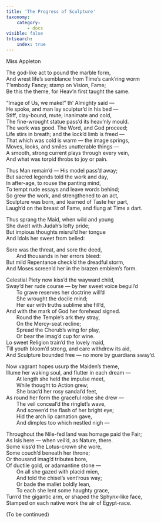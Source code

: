 ```yaml
---
title: 'The Progress of Sculpture'
taxonomy:
    category:
        - docs
visible: false
tntsearch:
    index: true
---
```


<div class="author">Miss Appleton</div>

The god-like act to pound the marble form,  
And wrest life’s semblance from Time’s cank’ring worm  
T’embody Fancy; stamp on Vision, Fame;  
Be this the theme, for Heav’n first taught the same.

“Image of Us, we make!” th’ Almighty said —  
He spoke, and man lay sculptur’d in his bed —  
Stiff, clay-bound, mute; inanimate and cold,  
The fine-wrought statue pass’d its heav’nly mould.  
The work was good. The Word, and God proceed;  
Life stirs in breath; and the lock’d limb is freed —  
That which was cold is warm — the image springs,  
Moves, looks, and smiles unutterable things —  
A smooth, strong current plays through every vein,  
And what was torpid throbs to joy or pain.

Thus Man remain’d — His model pass’d away;  
But sacred legends told the work and day,  
In after-age, to rouse the panting mind,  
To tempt rude essays and leave words behind;  
So grew the work, and strengthened to an act,  
Sculpture was born, and learned of Taste her part,  
Laugh’d on the breast of Fame, and flung at Time a dart.

Thus sprang the Maid, when wild and young  
She dwelt with Judah’s lofty pride;  
But impious thoughts misrul’d her tongue  
And Idols her sweet from belied:

Sore was the threat, and sore the deed,  
&emsp;&emsp;And thousands in her errors bleed:  
But mild Repentance check’d the dreadful storm,  
And Moses screen’d her in the brazen emblem’s form.

Celestial Piety now kiss’d the wayward child,  
Sway’d her rude course — by her sweet voice beguil’d  
&emsp;&emsp;To grave reserves her doctrine will’d  
&emsp;&emsp;She wrought the docile mind;  
&emsp;&emsp;Her ear with truths sublime she fill’d,  
And with the mark of God her forehead signed.  
&emsp;&emsp;Round the Temple’s ark they stray,  
&emsp;&emsp;On the Mercy-seat recline;  
&emsp;&emsp;Spread the Cherub’s wing for play,    
&emsp;&emsp;Or bear the imag’d cup for wine.  
Lo sweet Religion train’d the lovely maid,  
Till youth bloom’d strong, and care withdrew its aid,  
And Sculpture bounded free — no more by guardians sway’d.

Now vagrant hopes usurp the Maiden’s theme,  
Illume her waking soul, and flutter in each dream —  
&emsp;&emsp;At length she held the impulse meet,  
&emsp;&emsp;While thought to Action grew;  
&emsp;&emsp;She brac’d her rosy sandal’d feet,  
As round her form the graceful robe she drew —  
&emsp;&emsp;The veil conceal’d the ringlet’s wave,  
&emsp;&emsp;And screen’d the flash of her bright eye;  
&emsp;&emsp;Hid the arch lip carnation gave,  
&emsp;&emsp;And dimples too which nestled nigh —

Throughout the Nile-fed land was homage paid the Fair;  
As Isis here — when veil’d, as Nature, there.  
Some kiss’d the Lotus-crown she wore,  
Some couch’d beneath her throne;  
Or thousand imag’d tributes bore,  
Of ductile gold, or adamantine stone —  
&emsp;&emsp;On all she gazed with placid mien,  
&emsp;&emsp;And told the chisel’s vent’rous way;  
&emsp;&emsp;Or bade the mallet boldly lean,  
&emsp;&emsp;To each she lent some haughty grace,  
Turn’d the gigantic arm, or shaped the Sphynx-like face,  
Stamped on each native work the air of Egypt-race.

(To be continued)

